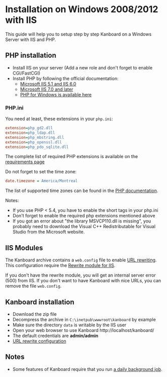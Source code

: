 Installation on Windows 2008/2012 with IIS
==========================================

This guide will help you to setup step by step Kanboard on a Windows Server with IIS and PHP.

PHP installation
----------------

- Install IIS on your server (Add a new role and don't forget to enable CGI/FastCGI)
- Install PHP by following the official documentation:
    - [Microsoft IIS 5.1 and IIS 6.0](http://php.net/manual/en/install.windows.iis6.php)
    - [Microsoft IIS 7.0 and later](http://php.net/manual/en/install.windows.iis7.php)
    - [PHP for Windows is available here](http://windows.php.net/download/)


### PHP.ini

You need at least, these extensions in your `php.ini`:

```ini
extension=php_gd2.dll
extension=php_ldap.dll
extension=php_mbstring.dll
extension=php_openssl.dll
extension=php_pdo_sqlite.dll
```

The complete list of required PHP extensions is available on the [requirements page](requirements.markdown)

Do not forget to set the time zone:

```ini
date.timezone = America/Montreal
```

The list of supported time zones can be found in the [PHP documentation](http://php.net/manual/en/timezones.america.php).

Notes:

- If you use PHP < 5.4, you have to enable the short tags in your php.ini
- Don't forget to enable the required php extensions mentioned above
- If you got an error about "the library MSVCP110.dll is missing", you probably need to download the Visual C++ Redistributable for Visual Studio from the Microsoft website.

IIS Modules
-----------

The Kanboard archive contains a `web.config` file to enable [URL rewriting](nice-urls.markdown). 
This configuration require the [Rewrite module for IIS](http://www.iis.net/learn/extensions/url-rewrite-module/using-the-url-rewrite-module).

If you don't have the rewrite module, you will get an internal server error (500) from IIS.
If you don't want to have Kanboard with nice URLs, you can remove the file `web.config`.

Kanboard installation
---------------------

- Download the zip file
- Decompress the archive in `C:\inetpub\wwwroot\kanboard` by example
- Make sure the directory `data` is writable by the IIS user
- Open your web browser to use Kanboard http://localhost/kanboard/
- The default credentials are **admin/admin**
- [URL rewrite configuration](nice-urls.markdown)

Notes
-----

- Some features of Kanboard require that you run [a daily background job](cronjob.markdown).

